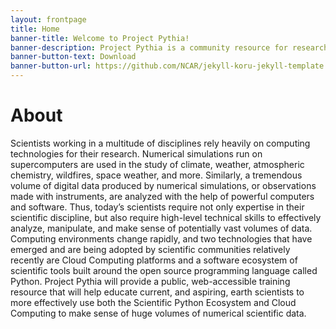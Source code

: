 ```yaml
---
layout: frontpage
title: Home
banner-title: Welcome to Project Pythia!
banner-description: Project Pythia is a community resource for researchers and students working in the geosciences who wish to learn how to analyze their data using the vast and ever-growing Scientific Python Ecosystem.
banner-button-text: Download
banner-button-url: https://github.com/NCAR/jekyll-koru-jekyll-template
---
```


# About

Scientists working in a multitude of disciplines rely heavily on 
computing technologies for their research. Numerical simulations
run on supercomputers are used in the study of climate, weather,
atmospheric chemistry, wildfires, space weather, and more. Similarly, 
a tremendous volume of digital data produced by numerical simulations,
or observations made with instruments, are analyzed with the help
of powerful computers and software. Thus, today’s scientists require
not only expertise in their scientific discipline, but also require
high-level technical skills to effectively analyze, manipulate, and
make sense of potentially vast volumes of data. Computing environments
change rapidly, and two technologies that have emerged and are being
adopted by scientific communities relatively recently are Cloud
Computing platforms and a software ecosystem of scientific tools
built around the open source programming language called Python.
Project Pythia will provide a public, web-accessible training
resource that will help educate current, and aspiring, earth
scientists to more effectively use both the Scientific Python
Ecosystem and Cloud Computing to make sense of huge volumes of
numerical scientific data.
